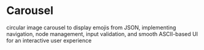 # Carousel
circular image carousel to display emojis from JSON, implementing navigation, node management, input validation, and smooth ASCII-based UI for an interactive user experience
